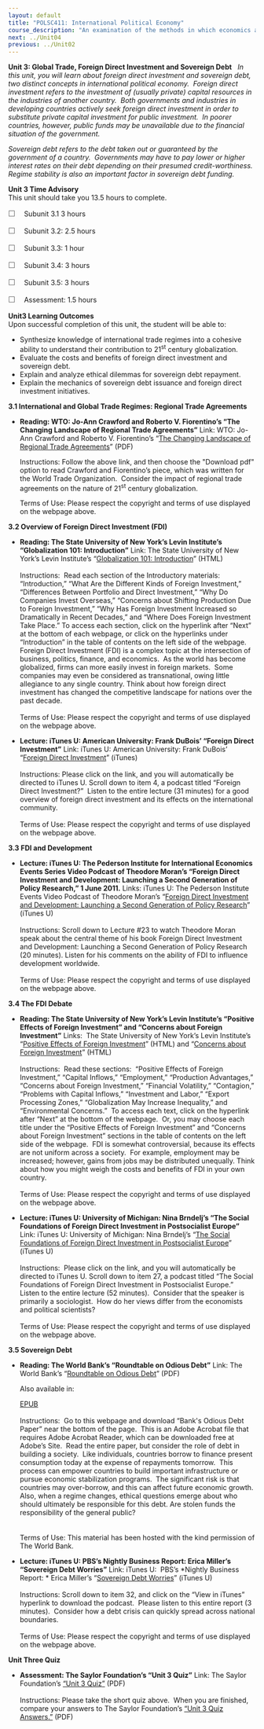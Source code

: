 ```yaml
---
layout: default
title: "POLSC411: International Political Economy"
course_description: "An examination of the methods in which economics and politics influence each other when creating policy. Focuses on the international organizations designed to facilitate global economic stability, including the World Trade Organization (WTO) and the International Monetary Fund (IMF)."
next: ../Unit04
previous: ../Unit02
---
```

**Unit 3: Global Trade, Foreign Direct Investment and Sovereign Debt**
<span id="3"></span> 
*In this unit, you will learn about foreign direct investment and
sovereign debt, two distinct concepts in international political
economy.  Foreign direct investment refers to the investment of (usually
private) capital resources in the industries of another country.  Both
governments and industries in developing countries actively seek foreign
direct investment in order to substitute private capital investment for
public investment.  In poorer countries, however, public funds may be
unavailable due to the financial situation of the government.*  
  
 *Sovereign debt refers to the debt taken out or guaranteed by the
government of a country.  Governments may have to pay lower or higher
interest rates on their debt depending on their presumed
credit-worthiness.  Regime stability is also an important factor in
sovereign debt funding.*

**Unit 3 Time Advisory**  
This unit should take you 13.5 hours to complete.  
  
 <span
style="color: rgb(85, 85, 85); font-family: 'Myriad Pro', 'Gill Sans', 'Gill Sans MT', Calibri, sans-serif; font-size: 16px; line-height: 21px; text-align: left; -webkit-text-size-adjust: none; ">☐
   </span>Subunit 3.1 3 hours  
  
 <span
style="color: rgb(85, 85, 85); font-family: 'Myriad Pro', 'Gill Sans', 'Gill Sans MT', Calibri, sans-serif; font-size: 16px; line-height: 21px; text-align: left; -webkit-text-size-adjust: none; ">☐
   </span>Subunit 3.2: 2.5 hours  
  
 <span
style="color: rgb(85, 85, 85); font-family: 'Myriad Pro', 'Gill Sans', 'Gill Sans MT', Calibri, sans-serif; font-size: 16px; line-height: 21px; text-align: left; -webkit-text-size-adjust: none; ">☐
   </span>Subunit 3.3: 1 hour  
  
 <span
style="color: rgb(85, 85, 85); font-family: 'Myriad Pro', 'Gill Sans', 'Gill Sans MT', Calibri, sans-serif; font-size: 16px; line-height: 21px; text-align: left; -webkit-text-size-adjust: none; ">☐
   </span>Subunit 3.4: 3 hours  
  
 <span
style="color: rgb(85, 85, 85); font-family: 'Myriad Pro', 'Gill Sans', 'Gill Sans MT', Calibri, sans-serif; font-size: 16px; line-height: 21px; text-align: left; -webkit-text-size-adjust: none; ">☐
   </span>Subunit 3.5: 3 hours  
  
 <span
style="color: rgb(85, 85, 85); font-family: 'Myriad Pro', 'Gill Sans', 'Gill Sans MT', Calibri, sans-serif; font-size: 16px; line-height: 21px; text-align: left; -webkit-text-size-adjust: none; ">☐
   </span>Assessment: 1.5 hours

**Unit3 Learning Outcomes**  
Upon successful completion of this unit, the student will be able to:  
-   Synthesize knowledge of international trade regimes into a cohesive
    ability to understand their contribution to 21<sup>st</sup> century
    globalization.
-   Evaluate the costs and benefits of foreign direct investment and
    sovereign debt.
-   Explain and analyze ethical dilemmas for sovereign debt repayment.
-   Explain the mechanics of sovereign debt issuance and foreign direct
    investment initiatives.

**3.1 International and Global Trade Regimes: Regional Trade
Agreements** <span id="3.1"></span> 
-   **Reading: WTO: Jo-Ann Crawford and Roberto V. Fiorentino’s “The
    Changing Landscape of Regional Trade Agreements”**
    Link: WTO: Jo-Ann Crawford and Roberto V. Fiorentino’s “[The
    Changing Landscape of Regional Trade
    Agreements](http://www.wto.org/english/res_e/publications_e/disc_paper8_e.htm)”
    (PDF)  
      
     Instructions: Follow the above link, and then choose the "Download
    pdf" option to read Crawford and Fiorentino’s piece, which was
    written for the World Trade Organization.  Consider the impact of
    regional trade agreements on the nature of 21<sup>st</sup> century
    globalization.  
      
     Terms of Use: Please respect the copyright and terms of use
    displayed on the webpage above.

**3.2 Overview of Foreign Direct Investment (FDI)** <span
id="3.2"></span> 
-   **Reading: The State University of New York’s Levin Institute’s
    “Globalization 101: Introduction”**
    Link: The State University of New York’s Levin Institute’s
    “[Globalization 101:
    Introduction](http://www.globalization101.org/introduction-8/)”
    (HTML)  
        
     Instructions:  Read each section of the Introductory materials: 
    “Introduction,” “What Are the Different Kinds of Foreign
    Investment,” “Differences Between Portfolio and Direct Investment,”
    “Why Do Companies Invest Overseas,” “Concerns about Shifting
    Production Due to Foreign Investment,” “Why Has Foreign Investment
    Increased so Dramatically in Recent Decades,” and “Where Does
    Foreign Investment Take Place.” To access each section, click on the
    hyperlink after “Next” at the bottom of each webpage, or click on
    the hyperlinks under “Introduction” in the table of contents on the
    left side of the webpage.  Foreign Direct Investment (FDI) is a
    complex topic at the intersection of business, politics, finance,
    and economics.  As the world has become globalized, firms can more
    easily invest in foreign markets.  Some companies may even be
    considered as transnational, owing little allegiance to any single
    country. Think about how foreign direct investment has changed the
    competitive landscape for nations over the past decade.  
        
     Terms of Use: Please respect the copyright and terms of use
    displayed on the webpage above.

-   **Lecture: iTunes U: American University: Frank DuBois’ “Foreign
    Direct Investment”**
    Link: iTunes U: American University: Frank DuBois’ “[Foreign Direct
    Investment](http://deimos3.apple.com/WebObjects/Core.woa/Browse/american.edu.2118357335)”
    (iTunes)  
        
     Instructions: Please click on the link, and you will automatically
    be directed to iTunes U. Scroll down to item 4, a podcast titled
    “Foreign Direct Investment?”  Listen to the entire lecture (31
    minutes) for a good overview of foreign direct investment and its
    effects on the international community.  
        
     Terms of Use: Please respect the copyright and terms of use
    displayed on the webpage above.

**3.3 FDI and Development** <span id="3.3"></span> 
-   **Lecture: iTunes U: The Pederson Institute for International
    Economics Events Series Video Podcast of Theodore Moran’s “Foreign
    Direct Investment and Development: Launching a Second Generation of
    Policy Research,” 1 June 2011.**
    Links: iTunes U: The Pederson Institute Events Video Podcast of
    Theodore Moran’s “[Foreign Direct Investment and Development:
    Launching a Second Generation of Policy
    Research](http://itunes.apple.com/us/podcast/peterson-institute-events/id372381976)”
    (iTunes U)  
        
     Instructions: Scroll down to Lecture \#23 to watch Theodore Moran
    speak about the central theme of his book Foreign Direct Investment
    and Development: Launching a Second Generation of Policy Research
    (20 minutes). Listen for his comments on the ability of FDI to
    influence development worldwide.  
        
     Terms of Use: Please respect the copyright and terms of use
    displayed on the webpage above.

**3.4 The FDI Debate** <span id="3.4"></span> 
-   **Reading: The State University of New York’s Levin Institute’s
    “Positive Effects of Foreign Investment” and “Concerns about Foreign
    Investment”**
    Links:  The State University of New York’s Levin Institute’s
    “[Positive Effects of Foreign
    Investment](http://www.globalization101.org/positive-effects-of-foreign-investment/)”
    (HTML) and “[Concerns about Foreign
    Investment](http://www.globalization101.org/financial-volatility/)”
    (HTML)  
        
     Instructions:  Read these sections:  “Positive Effects of Foreign
    Investment,” “Capital Inflows,” “Employment,” “Production
    Advantages,” “Concerns about Foreign Investment,” “Financial
    Volatility,” “Contagion,” “Problems with Capital Inflows,”
    “Investment and Labor,” “Export Processing Zones,” “Globalization
    May Increase Inequality,” and “Environmental Concerns.”  To access
    each text, click on the hyperlink after “Next” at the bottom of the
    webpage.  Or, you may choose each title under the “Positive Effects
    of Foreign Investment” and “Concerns about Foreign Investment”
    sections in the table of contents on the left side of the webpage. 
    FDI is somewhat controversial, because its effects are not uniform
    across a society.  For example, employment may be increased;
    however, gains from jobs may be distributed unequally. Think about
    how you might weigh the costs and benefits of FDI in your own
    country.  
        
     Terms of Use: Please respect the copyright and terms of use
    displayed on the webpage above.

-   **Lecture: iTunes U: University of Michigan: Nina Brndelj’s “The
    Social Foundations of Foreign Direct Investment in Postsocialist
    Europe”**
    Link: iTunes U: University of Michigan: Nina Brndelj’s “[The Social
    Foundations of Foreign Direct Investment in Postsocialist
    Europe](http://deimos3.apple.com/WebObjects/Core.woa/Browse/umich-public.1926863451)”
    (iTunes U)  
        
     Instructions:  Please click on the link, and you will automatically
    be directed to iTunes U. Scroll down to item 27, a podcast titled
    “The Social Foundations of Foreign Direct Investment in
    Postsocialist Europe.”  Listen to the entire lecture (52 minutes). 
    Consider that the speaker is primarily a sociologist.  How do her
    views differ from the economists and political scientists?  
        
     Terms of Use: Please respect the copyright and terms of use
    displayed on the webpage above.

**3.5 Sovereign Debt** <span id="3.5"></span> 
-   **Reading: The World Bank’s “Roundtable on Odious Debt”**
    Link: The World Bank’s “[Roundtable on Odious
    Debt](https://resources.saylor.org/wwwresources/archived/site/wp-content/uploads/2011/08/Polsc411-3.4-OdiousDebtPaper.pdf)”
    (PDF)  
      
     Also available in:  

    [EPUB](https://resources.saylor.org/wwwresources/archived/site/wp-content/uploads/2011/08/Polsc411-3.4-OdiousDebtPaper-epub.epub)  
        
     Instructions:  Go to this webpage and download “Bank's Odious Debt
    Paper” near the bottom of the page.  This is an Adobe Acrobat file
    that requires Adobe Acrobat Reader, which can be downloaded free at
    Adobe’s Site.  Read the entire paper, but consider the role of debt
    in building a society.  Like individuals, countries borrow to
    finance present consumption today at the expense of repayments
    tomorrow.  This process can empower countries to build important
    infrastructure or pursue economic stabilization programs.  The
    significant risk is that countries may over-borrow, and this can
    affect future economic growth.  Also, when a regime changes, ethical
    questions emerge about who should ultimately be responsible for this
    debt. Are stolen funds the responsibility of the general public?  
        
        
     Terms of Use: This material has been hosted with the kind
    permission of The World Bank.

-   **Lecture: iTunes U: PBS’s Nightly Business Report: Erica Miller’s
    “Sovereign Debt Worries”**
    Link: iTunes U:  PBS’s *Nightly Business Report: * Erica Miller’s
    “[Sovereign Debt
    Worries](http://itunes.apple.com/in/podcast/how-economy-works-nightly/id344492018)”
    (iTunes U)  
        
     Instructions: Scroll down to item 32, and click on the “View in
    iTunes” hyperlink to download the podcast.  Please listen to this
    entire report (3 minutes).  Consider how a debt crisis can quickly
    spread across national boundaries.  
        
     Terms of Use: Please respect the copyright and terms of use
    displayed on the webpage above.

**Unit Three Quiz** <span id="3.6"></span> 
-   **Assessment: The Saylor Foundation’s “Unit 3 Quiz”**
    Link: The Saylor Foundation’s [“Unit 3
    Quiz](https://resources.saylor.org/wwwresources/archived/site/wp-content/uploads/2011/06/POLSC411-Unit-Three-Quiz.pdf)[”](https://resources.saylor.org/wwwresources/archived/site/wp-content/uploads/2011/06/POLSC411-Unit-Three-Quiz.pdf)
    (PDF)  
        
     Instructions: Please take the short quiz above.  When you are
    finished, compare your answers to The Saylor Foundation’s [“Unit 3
    Quiz
    Answers](https://resources.saylor.org/wwwresources/archived/site/wp-content/uploads/2011/06/POLSC411-Unit-Three-Quiz-Answers.pdf)[.”](https://resources.saylor.org/wwwresources/archived/site/wp-content/uploads/2011/06/POLSC411-Unit-Three-Quiz-Answers.pdf)
    (PDF)


